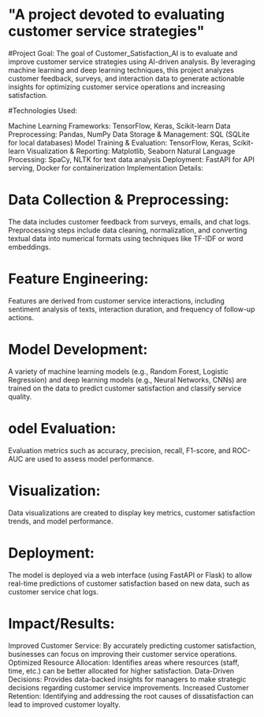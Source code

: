 
# "A project devoted to evaluating customer service strategies"

#Project Goal:
The goal of Customer_Satisfaction_AI is to evaluate and improve customer service strategies using AI-driven analysis. By leveraging machine learning and deep learning techniques, this project analyzes customer feedback, surveys, and interaction data to generate actionable insights for optimizing customer service operations and increasing satisfaction.

#Technologies Used:

Machine Learning Frameworks: TensorFlow, Keras, Scikit-learn
Data Preprocessing: Pandas, NumPy
Data Storage & Management: SQL (SQLite for local databases)
Model Training & Evaluation: TensorFlow, Keras, Scikit-learn
Visualization & Reporting: Matplotlib, Seaborn
Natural Language Processing: SpaCy, NLTK for text data analysis
Deployment: FastAPI for API serving, Docker for containerization
Implementation Details:

# Data Collection & Preprocessing:
The data includes customer feedback from surveys, emails, and chat logs. Preprocessing steps include data cleaning, normalization, and converting textual data into numerical formats using techniques like TF-IDF or word embeddings.

# Feature Engineering:
Features are derived from customer service interactions, including sentiment analysis of texts, interaction duration, and frequency of follow-up actions.

# Model Development:
A variety of machine learning models (e.g., Random Forest, Logistic Regression) and deep learning models (e.g., Neural Networks, CNNs) are trained on the data to predict customer satisfaction and classify service quality.

# odel Evaluation:
Evaluation metrics such as accuracy, precision, recall, F1-score, and ROC-AUC are used to assess model performance.

# Visualization:
Data visualizations are created to display key metrics, customer satisfaction trends, and model performance.

# Deployment:
The model is deployed via a web interface (using FastAPI or Flask) to allow real-time predictions of customer satisfaction based on new data, such as customer service chat logs.

# Impact/Results:

Improved Customer Service: By accurately predicting customer satisfaction, businesses can focus on improving their customer service operations.
Optimized Resource Allocation: Identifies areas where resources (staff, time, etc.) can be better allocated for higher satisfaction.
Data-Driven Decisions: Provides data-backed insights for managers to make strategic decisions regarding customer service improvements.
Increased Customer Retention: Identifying and addressing the root causes of dissatisfaction can lead to improved customer loyalty.
